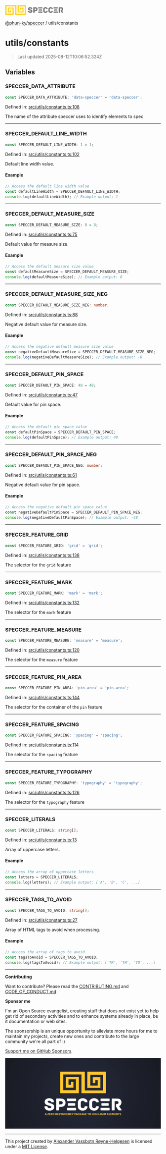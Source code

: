 <div><img alt="SPECCER logo" src="https://raw.githubusercontent.com/phun-ky/speccer/main/public/logo-speccer-horizontal-colored-package.svg?raw=true" style="max-height:32px;"/></div>

[@phun-ky/speccer](../README.md) / utils/constants

# utils/constants

> Last updated 2025-08-12T10:06:52.324Z

## Variables

### SPECCER_DATA_ATTRIBUTE

```ts
const SPECCER_DATA_ATTRIBUTE: 'data-speccer' = 'data-speccer';
```

Defined in:
[src/utils/constants.ts:108](https://github.com/phun-ky/speccer/blob/main/src/utils/constants.ts#L108)

The name of the attribute speccer uses to identify elements to spec

---

### SPECCER_DEFAULT_LINE_WIDTH

```ts
const SPECCER_DEFAULT_LINE_WIDTH: 1 = 1;
```

Defined in:
[src/utils/constants.ts:102](https://github.com/phun-ky/speccer/blob/main/src/utils/constants.ts#L102)

Default line width value.

#### Example

```ts
// Access the default line width value
const defaultLineWidth = SPECCER_DEFAULT_LINE_WIDTH;
console.log(defaultLineWidth); // Example output: 1
```

---

### SPECCER_DEFAULT_MEASURE_SIZE

```ts
const SPECCER_DEFAULT_MEASURE_SIZE: 8 = 8;
```

Defined in:
[src/utils/constants.ts:75](https://github.com/phun-ky/speccer/blob/main/src/utils/constants.ts#L75)

Default value for measure size.

#### Example

```ts
// Access the default measure size value
const defaultMeasureSize = SPECCER_DEFAULT_MEASURE_SIZE;
console.log(defaultMeasureSize); // Example output: 8
```

---

### SPECCER_DEFAULT_MEASURE_SIZE_NEG

```ts
const SPECCER_DEFAULT_MEASURE_SIZE_NEG: number;
```

Defined in:
[src/utils/constants.ts:88](https://github.com/phun-ky/speccer/blob/main/src/utils/constants.ts#L88)

Negative default value for measure size.

#### Example

```ts
// Access the negative default measure size value
const negativeDefaultMeasureSize = SPECCER_DEFAULT_MEASURE_SIZE_NEG;
console.log(negativeDefaultMeasureSize); // Example output: -8
```

---

### SPECCER_DEFAULT_PIN_SPACE

```ts
const SPECCER_DEFAULT_PIN_SPACE: 48 = 48;
```

Defined in:
[src/utils/constants.ts:47](https://github.com/phun-ky/speccer/blob/main/src/utils/constants.ts#L47)

Default value for pin space.

#### Example

```ts
// Access the default pin space value
const defaultPinSpace = SPECCER_DEFAULT_PIN_SPACE;
console.log(defaultPinSpace); // Example output: 48
```

---

### SPECCER_DEFAULT_PIN_SPACE_NEG

```ts
const SPECCER_DEFAULT_PIN_SPACE_NEG: number;
```

Defined in:
[src/utils/constants.ts:61](https://github.com/phun-ky/speccer/blob/main/src/utils/constants.ts#L61)

Negative default value for pin space.

#### Example

```ts
// Access the negative default pin space value
const negativeDefaultPinSpace = SPECCER_DEFAULT_PIN_SPACE_NEG;
console.log(negativeDefaultPinSpace); // Example output: -48
```

---

### SPECCER_FEATURE_GRID

```ts
const SPECCER_FEATURE_GRID: 'grid' = 'grid';
```

Defined in:
[src/utils/constants.ts:138](https://github.com/phun-ky/speccer/blob/main/src/utils/constants.ts#L138)

The selector for the `grid` feature

---

### SPECCER_FEATURE_MARK

```ts
const SPECCER_FEATURE_MARK: 'mark' = 'mark';
```

Defined in:
[src/utils/constants.ts:132](https://github.com/phun-ky/speccer/blob/main/src/utils/constants.ts#L132)

The selector for the `mark` feature

---

### SPECCER_FEATURE_MEASURE

```ts
const SPECCER_FEATURE_MEASURE: 'measure' = 'measure';
```

Defined in:
[src/utils/constants.ts:120](https://github.com/phun-ky/speccer/blob/main/src/utils/constants.ts#L120)

The selector for the `measure` feature

---

### SPECCER_FEATURE_PIN_AREA

```ts
const SPECCER_FEATURE_PIN_AREA: 'pin-area' = 'pin-area';
```

Defined in:
[src/utils/constants.ts:144](https://github.com/phun-ky/speccer/blob/main/src/utils/constants.ts#L144)

The selector for the container of the `pin` feature

---

### SPECCER_FEATURE_SPACING

```ts
const SPECCER_FEATURE_SPACING: 'spacing' = 'spacing';
```

Defined in:
[src/utils/constants.ts:114](https://github.com/phun-ky/speccer/blob/main/src/utils/constants.ts#L114)

The selector for the `spacing` feature

---

### SPECCER_FEATURE_TYPOGRAPHY

```ts
const SPECCER_FEATURE_TYPOGRAPHY: 'typography' = 'typography';
```

Defined in:
[src/utils/constants.ts:126](https://github.com/phun-ky/speccer/blob/main/src/utils/constants.ts#L126)

The selector for the `typography` feature

---

### SPECCER_LITERALS

```ts
const SPECCER_LITERALS: string[];
```

Defined in:
[src/utils/constants.ts:13](https://github.com/phun-ky/speccer/blob/main/src/utils/constants.ts#L13)

Array of uppercase letters.

#### Example

```ts
// Access the array of uppercase letters
const letters = SPECCER_LITERALS;
console.log(letters); // Example output: ['A', 'B', 'C', ...]
```

---

### SPECCER_TAGS_TO_AVOID

```ts
const SPECCER_TAGS_TO_AVOID: string[];
```

Defined in:
[src/utils/constants.ts:27](https://github.com/phun-ky/speccer/blob/main/src/utils/constants.ts#L27)

Array of HTML tags to avoid when processing.

#### Example

```ts
// Access the array of tags to avoid
const tagsToAvoid = SPECCER_TAGS_TO_AVOID;
console.log(tagsToAvoid); // Example output: ['TR', 'TH', 'TD', ...]
```

---

**Contributing**

Want to contribute? Please read the
[CONTRIBUTING.md](https://github.com/phun-ky/speccer/blob/main/CONTRIBUTING.md)
and
[CODE_OF_CONDUCT.md](https://github.com/phun-ky/speccer/blob/main/CODE_OF_CONDUCT.md)

**Sponsor me**

I'm an Open Source evangelist, creating stuff that does not exist yet to help
get rid of secondary activities and to enhance systems already in place, be it
documentation or web sites.

The sponsorship is an unique opportunity to alleviate more hours for me to
maintain my projects, create new ones and contribute to the large community
we're all part of :)

[Support me on GitHub Sponsors](https://github.com/sponsors/phun-ky).

![Speccer banner, with logo and slogan: A zero dependency package to annotate or highlight elements](https://github.com/phun-ky/speccer/blob/main/public/speccer-banner.png?raw=true)

---

This project created by [Alexander Vassbotn Røyne-Helgesen](http://phun-ky.net)
is licensed under a [MIT License](https://choosealicense.com/licenses/mit/).
